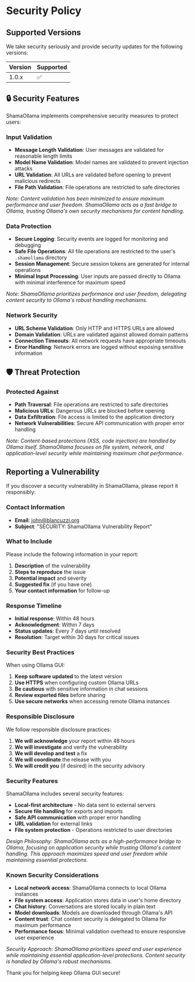 # Security Policy

## Supported Versions

We take security seriously and provide security updates for the following versions:

| Version | Supported          |
| ------- | ------------------ |
| 1.0.x   | :white_check_mark: |

## 🔒 Security Features

ShamaOllama implements comprehensive security measures to protect users:

### Input Validation

- **Message Length Validation**: User messages are validated for reasonable length limits
- **Model Name Validation**: Model names are validated to prevent injection attacks
- **URL Validation**: All URLs are validated before opening to prevent malicious redirects
- **File Path Validation**: File operations are restricted to safe directories

_Note: Content validation has been minimized to ensure maximum performance and user freedom. ShamaOllama acts as a fast bridge to Ollama, trusting Ollama's own security mechanisms for content handling._

### Data Protection

- **Secure Logging**: Security events are logged for monitoring and debugging
- **Safe File Operations**: All file operations are restricted to the user's `.shamollama` directory
- **Session Management**: Secure session tokens are generated for internal operations
- **Minimal Input Processing**: User inputs are passed directly to Ollama with minimal interference for maximum speed

_Note: ShamaOllama prioritizes performance and user freedom, delegating content security to Ollama's robust handling mechanisms._

### Network Security

- **URL Scheme Validation**: Only HTTP and HTTPS URLs are allowed
- **Domain Validation**: URLs are validated against allowed domain patterns
- **Connection Timeouts**: All network requests have appropriate timeouts
- **Error Handling**: Network errors are logged without exposing sensitive information

## 🛡️ Threat Protection

### Protected Against

- **Path Traversal**: File operations are restricted to safe directories
- **Malicious URLs**: Dangerous URLs are blocked before opening
- **Data Exfiltration**: File access is limited to the application directory
- **Network Vulnerabilities**: Secure API communication with proper error handling

_Note: Content-based protections (XSS, code injection) are handled by Ollama itself. ShamaOllama focuses on file system, network, and application-level security while maintaining maximum chat performance._

## Reporting a Vulnerability

If you discover a security vulnerability in ShamaOllama, please report it responsibly:

### Contact Information

- **Email**: john@blancuzzi.org
- **Subject**: "SECURITY: ShamaOllama Vulnerability Report"

### What to Include

Please include the following information in your report:

1. **Description** of the vulnerability
2. **Steps to reproduce** the issue
3. **Potential impact** and severity
4. **Suggested fix** (if you have one)
5. **Your contact information** for follow-up

### Response Timeline

- **Initial response**: Within 48 hours
- **Acknowledgment**: Within 7 days
- **Status updates**: Every 7 days until resolved
- **Resolution**: Target within 30 days for critical issues

### Security Best Practices

When using Ollama GUI:

1. **Keep software updated** to the latest version
2. **Use HTTPS** when configuring custom Ollama URLs
3. **Be cautious** with sensitive information in chat sessions
4. **Review exported files** before sharing
5. **Use secure networks** when accessing remote Ollama instances

### Responsible Disclosure

We follow responsible disclosure practices:

1. **We will acknowledge** your report within 48 hours
2. **We will investigate** and verify the vulnerability
3. **We will develop and test** a fix
4. **We will coordinate** the release with you
5. **We will credit you** (if desired) in the security advisory

### Security Features

ShamaOllama includes several security features:

- **Local-first architecture** - No data sent to external servers
- **Secure file handling** for exports and imports
- **Safe API communication** with proper error handling
- **URL validation** for external links
- **File system protection** - Operations restricted to user directories

_Design Philosophy: ShamaOllama acts as a high-performance bridge to Ollama, focusing on application security while trusting Ollama's content handling. This approach maximizes speed and user freedom while maintaining essential protections._

### Known Security Considerations

- **Local network access**: ShamaOllama connects to local Ollama instances
- **File system access**: Application stores data in user's home directory
- **Chat history**: Conversations are stored locally in plain text
- **Model downloads**: Models are downloaded through Ollama's API
- **Content trust**: Chat content security is delegated to Ollama for maximum performance
- **Performance focus**: Minimal validation overhead to ensure responsive user experience

_Security Approach: ShamaOllama prioritizes speed and user experience while maintaining essential application-level protections. Content security is handled by Ollama's robust mechanisms._

Thank you for helping keep Ollama GUI secure!

